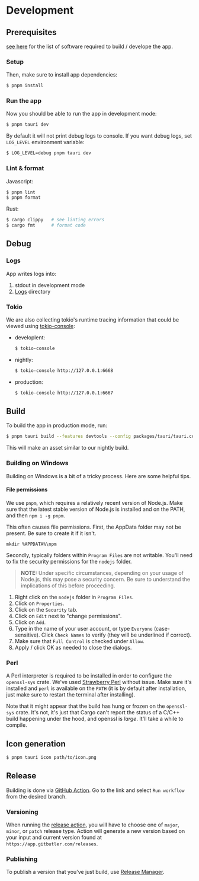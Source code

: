 # Development

## Prerequisites

[see here](https://tauri.app/v1/guides/getting-started/prerequisites)
for the list of software required to build / develope the app.

### Setup

Then, make sure to install app dependencies:

```bash
$ pnpm install
```

### Run the app

Now you should be able to run the app in development mode:

```bash
$ pnpm tauri dev
```

By default it will not print debug logs to console. If you want debug logs, set `LOG_LEVEL` environment variable:

```bash
$ LOG_LEVEL=debug pnpm tauri dev
```

### Lint & format

Javascript:

```bash
$ pnpm lint
$ pnpm format
```

Rust:

```bash
$ cargo clippy   # see linting errors
$ cargo fmt      # format code
```

## Debug

### Logs

App writes logs into:

1. stdout in development mode
2. [Logs](https://tauri.app/v1/api/js/path/#platform-specific) directory

### Tokio

We are also collecting tokio's runtime tracing information that could be viewed using [tokio-console](https://github.com/tokio-rs/console#tokio-console-prototypes):

- developlent:
  ```bash
  $ tokio-console
  ```
- nightly:
  ```bash
  $ tokio-console http://127.0.0.1:6668
  ```
- production:
  ```bash
  $ tokio-console http://127.0.0.1:6667
  ```

## Build

To build the app in production mode, run:

```bash
$ pnpm tauri build --features devtools --config packages/tauri/tauri.conf.nightly.json
```

This will make an asset similar to our nightly build.

### Building on Windows

Building on Windows is a bit of a tricky process. Here are some helpful tips.

#### File permissions

We use `pnpm`, which requires a relatively recent version of Node.js.
Make sure that the latest stable version of Node.js is installed and
on the PATH, and then `npm i -g pnpm`.

This often causes file permissions. First, the AppData folder may not
be present. Be sure to create it if it isn't.

```
mkdir %APPDATA%\npm
```

Secondly, typically folders within `Program Files` are not writable.
You'll need to fix the security permissions for the `nodejs` folder.

> **NOTE:** Under specific circumstances, depending on your usage of
> Node.js, this may pose a security concern. Be sure to understand
> the implications of this before proceeding.

1. Right click on the `nodejs` folder in `Program Files`.
2. Click on `Properties`.
3. Click on the `Security` tab.
4. Click on `Edit` next to "change permissions".
6. Click on `Add`.  
7. Type in the name of your user account, or type `Everyone` (case-sensitive).
   Click `Check Names` to verify (they will be underlined if correct).
8. Make sure that `Full Control` is checked under `Allow`.
8. Apply / click OK as needed to close the dialogs.

### Perl

A Perl interpreter is required to be installed in order to configure the `openssl-sys`
crate. We've used [Strawberry Perl](https://strawberryperl.com/) without issue.
Make sure it's installed and `perl` is available on the `PATH` (it is by default
after installation, just make sure to restart the terminal after installing).

Note that it might appear that the build has hung or frozen on the `openssl-sys` crate.
It's not, it's just that Cargo can't report the status of a C/C++ build happening
under the hood, and openssl is _large_. It'll take a while to compile.

## Icon generation

```bash
$ pnpm tauri icon path/to/icon.png
```

## Release

Building is done via [GitHub Action](https://github.com/gitbutlerapp/gitbutler-client/actions/workflows/publish.yaml).
Go to the link and select `Run workflow` from the desired branch.

### Versioning

When running the [release action](https://github.com/gitbutlerapp/gitbutler-client/actions/workflows/publish.yaml),
you will have to choose one of `major`, `minor`, or `patch` release type. Action will generate a new version based on your input and current
version found at `https://app.gitbutler.com/releases`.

### Publishing

To publish a version that you've just build, use [Release Manager](https://gitbutler.retool.com/apps/cb9cbed6-ae0a-11ed-918c-736c4335d3af/Release%20Manager).

